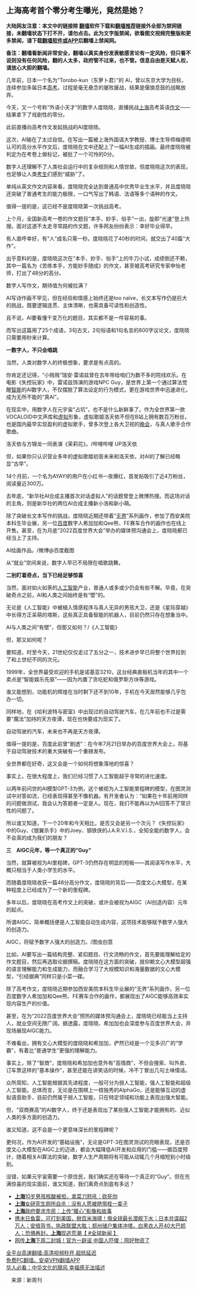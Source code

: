  <!-- 面包屑导航 --> <h2>上海高考首个零分考生曝光，竟然是她？</h2> <p class="notice"><b>大陆网友注意：本文中的链接除 <a href="https://github.com/bannedbook/fanqiang" >翻墙</a>软件下载和<a href="https://github.com/killgcd/justmysocks/blob/master/README.md">翻墙推荐</a>链接外全部为禁网链接，未翻墙状态下打不开，请勿点击。此为文字版禁闻，欲看图文视频完整版和更多禁闻，请下载<a href="https://github.com/bannedbook/fanqiang">翻墙软件或APP</a>后翻墙上禁闻网。</p><p>备注：翻墙看新闻非常安全，翻墙以真实身份发表敏感言论有一定风险，但只看不说则没有任何风险，翻的人太多，政府管不过来，也不管。信息自由是天赋人权，请放心大胆的翻墙。</b></p>  <div class="entry"> <p>几年前，日本一个名为&#8221;Torobo-kun（东萝卜君）&#8221;的 AI，曾以东京大学为目标，连续参加多届日本<a href="https://www.bannedbook.org/bnews/tag/%e9%ab%98%e8%80%83/" class="st_tag internal_tag" rel="tag" title="标签 高考 下的日志">高考</a>。过程是毫无悬念的屡败屡战，结果是偃旗息鼓的战略放弃。</p> <p>今天，又一个号称“外语小天才”的数字人度晓晓，直播挑战<a href="https://www.bannedbook.org/bnews/tag/%e4%b8%8a%e6%b5%b7/" class="st_tag internal_tag" rel="tag" title="标签 上海 下的日志">上海</a>高考英语<a href="https://www.bannedbook.org/bnews/tag/%E4%BD%9C%E6%96%87/" class="st_tag internal_tag" rel="tag" title="标签 作文 下的日志">作文</a>——结果拿下了戏剧性的零分。</p> <p>此前直播向高考作文发起挑战的AI度晓晓。</p> <p>这次，AI输在了太过自信。在写出一篇被上海外国语大学教授、博士生导师梅德明认可的高分水平作文后，度晓晓在文中还配上了一幅AI生成的插画。最终度晓晓被判定为在考卷上做标记，被批了一个可怜的0分。</p> <p>数字人还理解不了人类社会运行中的复杂规则和人情世故，但度晓晓这次的表现，也足够让人类<a href="https://www.bannedbook.org/bnews/tag/%e8%80%83%e7%94%9f/" class="st_tag internal_tag" rel="tag" title="标签 考生 下的日志">考生</a>们感到“威胁”了。</p> <p>单纯从英文作文内容来看，度晓晓完全达到普通高中优秀毕业生水平，并且度晓晓还突破了普通考生的能力极限，一口气写出了韩语、法语等多个语种的作文。</p> <p>值得一提的是，这已经不是度晓晓第一次挑战高考。</p> <p>上个月，全国新高考一卷的作文题目“本手、妙手、俗手”一出，旋即“光速”登上热搜。面对这道不太走寻常路的作文题，许多网友纷纷表示：幸好毕业得早。</p> <p>有人直呼幸好，有“人”成名只需一秒。度晓晓花了40秒的时间，就交出了40篇“大作”。</p> <p>出乎意料的是，度晓晓这次在“本手、妙手、俗手”上的牛刀小试，成绩倒还不赖，其中一篇名为《苦练本手，方能妙手随成》的作文，甚至被高考研究专家申怡老师，打出了48分的高分。</p> <p>数字人写作文，期待值为何被拉满？</p> <p>AI写诗作画不罕见，但在经验和情感上始终还是too naïve，长文本写作仍是巨大的挑战，既要逻辑连贯、主体清晰，也需具备可读性和创造性。</p> <p>且不说，AI要看懂千变万化的题目，其实都不是一件容易的事。</p> <p>而写出这篇用了25个成语，3句古文，2句俗语和1句名言的800字议论文，度晓晓只需要用秒来计算。</p>  <p><strong>一数字人，不只会唱跳</strong></p> <p>当然，人类对数字人的终极想象，要求是有点高的。</p> <p>你肯定还记得，“小贱贱”瑞安·雷诺兹曾在去年带给咱们为数不多的院线欢乐。在电影《失控玩家》中，雷诺兹饰演的游戏NPC Guy，是世界上第一个通过算法觉醒<a href="https://www.bannedbook.org/bnews/tag/%E6%99%BA%E8%83%BD/" class="st_tag internal_tag" rel="tag" title="标签 智能 下的日志">智能</a>的AI数字人，不仅摆脱了算法设定的行为模式，更在游戏世界中迅速进化，成为无所不能的“真AI”。</p> <p>在现实中，用数字人在元宇宙“占坑”，也不是什么新鲜事了。作为全世界第一款VOCALOID中文声库和<a href="https://www.bannedbook.org/bnews/tag/%E8%99%9A%E6%8B%9F/" class="st_tag internal_tag" rel="tag" title="标签 虚拟 下的日志">虚拟</a>形象，虚拟歌姬洛天依不但在B站上拥有数百万粉丝，也是国内最早实现盈利的虚拟歌手，曾多次登上各大卫视的<span class='wp_keywordlink_affiliate'><a href="https://zh-cn.shenyunperformingarts.org/" title="晚会" target="_blank">晚会</a></span>，与真人歌手合作歌曲。</p> <p>洛天依与方锦龙一同表演《茉莉花》。/哔哩哔哩 UP洛天依</p> <p>但，如果你只认识营业多年的虚拟歌姬初音未来和洛天依，对AI的了解已经略显“古早”。</p> <p>14个月前，一个名为AYAYI的用户在小红书一夜爆红，首发贴吸引了近4万粉丝，阅读量近300万。</p> <p>去年底，“新华社AI合成主播首次对话虚拟人”的话题曾登上微博热搜。而这场对话的主角，则是新华社的两位AI合成主播新小浩和新小萌。</p> <p>除了突破长文本写作的挑战，度晓晓近期还带着“<span class='wp_keywordlink'><a href="https://www.bannedbook.org/forum23/topic2139.html" title="无界浏览最新版下载 " target="_blank">无界</a></span>”系列画作，参加了西安美院本科生毕业展，另一位<a href="https://www.bannedbook.org/bnews/tag/%e7%99%be%e5%ba%a6/" class="st_tag internal_tag" rel="tag" title="标签 百度 下的日志">百度</a>数字人希加加和Qee熊、FE赛车合作的画作也在线上开售。甚至，在为月底“2022百度世界大会”举办的媒体预沟通会上，度晓晓都已经当上了主持。</p> <p>AI绘画作品。/微博@百度截图</p> <p>从“就业”空间来说，数字人早已不局限在唱歌跳舞。</p> <p><strong>二别盯着奇点，当下已经足够惊喜</strong></p> <p>当然，面对如火如荼的<a href="https://www.bannedbook.org/bnews/tag/%e4%ba%ba%e5%b7%a5%e6%99%ba%e8%83%bd/" class="st_tag internal_tag" rel="tag" title="标签 人工智能 下的日志">人工智能</a>产业，普通人或多或少仍会有些不解。毕竟，在突破奇点之前，AI和人类之间始终是有“壁”的。</p> <p>无论是《人工智能》中被植入情感程序与真人无异的男孩大卫，还是《星际穿越》中长得方正呆萌的塔斯，这些真正具备智能的机器人，目前仍然只存在想象当中。</p>  <p>AI与人类之间“有壁”，但那又如何？/《人工智能》</p> <p>但，那又如何呢？</p> <p>要知道，时至今天，21世纪仅仅走过了五分之一，技术进步早已将整个世界拉到了和上世纪不同的次元。</p> <p>1999年，全世界最受欢迎的手机是诺基亚3210，这台经典直板机当年的其中一个卖点是“智能娱乐先驱”——因为内置了贪吃蛇和俄罗斯方块等游戏。</p> <p>谁又能想到，功能机的辉煌在当时剩下还不到10年，手机在今天居然能够几乎包办一切。</p> <p>同样地，在《哈利波特与密室》中出现过的自动驾驶汽车，在几年前也不过是需要“魔法”加持的天方夜谭，现在也快要成为现实了。</p> <p>自动驾驶的汽车，未来也不再是天方夜谭。</p> <p>值得一提的是，百度此前曾“剧透”：在今年7月21日举办的百度世界大会上，将基于自动驾驶技术的重大突破有一个重磅发布。</p> <p>全世界都在好奇，这又会是一个如何将想象落地的惊喜？</p> <p>事实上，在很大程度上，我们已经习惯了人工智能超乎寻常的进化速度。</p> <p>以两年前问世的AI模型GPT-3为例，这个被视为人工智能里程碑的模型，在图灵测试中对答如流，已经表现得甚至不像机器。有开发者认为：“如果在十年前用同样的问题做测试，我会认为答题者一定是人。现在，我们不能再以为AI回答不了常识性的问题了。</p> <p>所以谁又知道，下一个20年和今天相比，是否又会是另一个次元？《失控玩家》中的Guy、《银翼杀手》中的Joey、钢铁侠的J.A.R.V.I.S.，全知全能的数字人，会不会真的成为我们的朋友？</p> <p><strong>三　AIGC元年，等一个真正的“Guy”</strong></p> <p>当然，就算被视为AI里程碑，GPT-3仍然存在明显的短板——其阅读写作水平，大概只相当于人类小学生的水平。</p>  <p>而随着度晓晓收获一篇48分高分作文，度晓晓的背后——百度文心大模型，在某种程度上已经成为了一个新的里程碑。</p> <p>多年以后，度晓晓在高考作文上的突破，或许会被视为AIGC（AI创造内容）元年的起点。</p> <p>所谓AIGC，简单概括便是人工智能自动生成内容，这项技术能够赋予数字人强大的创造力。</p> <p>AIGC，将赋予数字人强大的创造力。/图虫创意</p> <p>比如，AI要写出一篇结构完整、紧扣题目、行文流畅的作文，首先要能理解给定的作文题目，然后再选取论据撰稿。度晓晓在这方面的突破，就仰赖文心大模型超强的语言理解能力和生成能力，而融合学习了大规模知识和海量数据的文心大模型，“引经据典”同样只是小菜一碟。</p> <p>除了高考作文，度晓晓近期参加西安美院本科生毕业展的“无界”系列画作，另一位百度数字人希加加和Qee熊、FE赛车合作的画作，都展现出了AIGC能够高效率实现内容生产的价值。</p> <p>甚至，在为“2022百度世界大会”预热的媒体预沟通会上，度晓晓已经能当上主持人，就业空间无限广阔。据透露，度晓晓、希加加也会深度参与百度世界大会，并现场展现AIGC能力。</p> <p>不难看出，拥有文心大模型的度晓晓和希加加，俨然已经是一个见多识广的“学霸”，有着比“普通学生”更强的理解能力。</p> <p>事实上，除了“智商”，度晓晓和希加加也意外有“高情商”，不但会搜索、叫外卖、订车票这样的“基本操作”，甚至还能在讲笑话的时候，冷不丁冒出几句土味情话。</p> <p>众所周知，人工智能根据其先进程度，一般可分为弱人工智能，强人工智能和超级人工智能。总体而言，无论是在围棋上一枝独秀的AlphaGo，还是能够互动的虚拟语音助手，目前仍然属于弱人工智能，只在特定领域和功能上表现出强大智能。</p> <p>但，“双商赛高”的AI数字人，终于还是表现出了某些强人工智能才能拥有的、近似人类的多方面的创造力。</p> <p>谁又知道，这不会是一个更意味深长的里程碑呢？</p> <p>更何况，作为AI开发的“基础设施”，无论是GPT-3在图灵测试的亮眼表现，还是百度文心大模型在AIGC上的迈进，都会大幅降低AI开发和应用的门槛——据百度预计，随着相关AI算法的突破，数字人生产周期将有可能从动辄几个月缩短到小时级别。</p> <p>没错，如果元宇宙需要一个原住民，我们确实还在等待一个真正的“Guy”。但在充满惊喜的现实面前，谁又知道，我们离奇点到底有多远？</p>  <div id="taboola-mid-1"></div>  <ul class='op-related-articles' title='相关阅读'> <li><a href='https://www.bannedbook.org/bnews/cbnews/20220711/1756732.html' target='_blank'><b>上海</b>10岁男孩核酸被拒，拿菜刀怒吼：砍死你</a></li> <li><a href='https://www.bannedbook.org/bnews/cnnews/20220711/1756721.html' target='_blank'><b>上海</b>女研究生厕所自杀：没有人愿被脐带栓一辈子</a></li> <li><a href='https://www.bannedbook.org/bnews/cnnews/20220711/1756680.html' target='_blank'><b>上海</b>政府要求市民：上传“暖心”影像和故事</a></li> <li><a href='https://www.bannedbook.org/bnews/bannedvideo/20220711/1756613.html' target='_blank'>携末日鱼雷，可打到美国，掀百米海啸！俄全球最长潜舰下水；日本共谍超2万人；安倍背书，执政联盟大胜；郑州储户集体冲塔，白黑衣人开40大巴抓人；恐惧再封，<b>上海</b>现逃荒潮【 #全球新闻 】</a></li> <li><a href='https://www.bannedbook.org/bnews/topimagenews/20220711/1756574.html' target='_blank'>网传<b>上海</b>下周二封城！官方一辟谣 中国人吓傻：囤好物资了</a></li> </ul> <p class="texttj"> <a href="https://github.com/bannedbook/fanqiang/wiki/V2ray%E6%9C%BA%E5%9C%BA" target="_blank">全平台高速翻墙:高清视频秒开,超低延迟</a><br/> <a href="https://github.com/bannedbook/fanqiang/wiki/%E7%A6%81%E9%97%BB%E7%BD%91%E5%AE%89%E5%8D%93%E7%BF%BB%E5%A2%99%E6%96%B0%E9%97%BBAPP" target="_blank">免费PC翻墙、安卓VPN翻墙APP</a><br/> <a href="https://www.bannedbook.org/bnews/comments/20220220/1694796.html" target="_blank">华人必看：中华文化的飓风 幸福感无法描述</a> </p><p class="src-info">　来源：新周刊 </p><a name='sharetosocial'></a>  <div style="margin-bottom:5px;padding-bottom:5px;clear:both"> <div id="archive-pix-1" class="banner-ads"> <!-- AuctionX Display platform tag START --> <div id="27602x728x90x621x_ADSLOT1" clicktrack="%%CLICK_URL_ESC%%"></div>  <!-- AuctionX Display platform tag END --> </div> <div id="archive-pix-2" class="banner-ads"> <!-- AuctionX Display platform tag START --> <div id="27556x300x250x621x_ADSLOT1" clicktrack="%%CLICK_URL_ESC%%" style="margin:0 auto;text-align:center"></div>  <!-- AuctionX Display platform tag END --> </div> </div>  <div id="archive-pix-1" class="banner-ads"> <!-- AuctionX Display platform tag START --> <div id="27603x728x90x621x_ADSLOT1" clicktrack="%%CLICK_URL_ESC%%"></div>  <!-- AuctionX Display platform tag END --> </div> </div><!--END ENTRY--> 